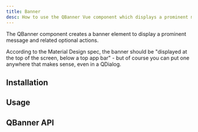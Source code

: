 ```yaml
---
title: Banner
desc: How to use the QBanner Vue component which displays a prominent message and related actions.
---
```

The QBanner component creates a banner element to display a prominent message and related optional actions.

According to the Material Design spec, the banner should be "displayed at the top of the screen, below a top app bar" - but of course you can put one anywhere that makes sense, even in a QDialog.

## Installation
<doc-installation components="QBanner" />

## Usage

<doc-example title="Basic" file="QBanner/Basic" />

<doc-example title="Rounded border" file="QBanner/Rounded" />

<doc-example title="With an image" file="QBanner/Image" />

<doc-example title="Inline actions" file="QBanner/Inline" />

<doc-example title="Dense" file="QBanner/Dense" />

## QBanner API
<doc-api file="QBanner" />
